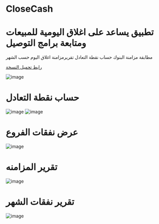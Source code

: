 # CloseCash
# تطبيق يساعد على اغلاق اليومية للمبيعات ومتابعة برامج التوصيل

مطابقة مزامنة البنوك
حساب نقطة التعادل
تقريرمزامنة
اغلاق اليوم حسب الشهر

[رابط تحميل النسخة
](https://github.com/BasheirHassan/CloseCash/releases)



![image](https://github.com/BasheirHassan/CloseCash/assets/6355712/c6569c14-2f59-4e1c-8234-0b4cf1d5fb69)

# حساب نقطة التعادل

![image](https://github.com/BasheirHassan/CloseCash/assets/6355712/6d4a4acc-e8b4-48b1-8a80-80ae71e9fcb3)
![image](https://github.com/BasheirHassan/CloseCash/assets/6355712/f1660018-e795-44f5-bbfe-52b411e74865)


# عرض نفقات الفروع
![image](https://github.com/BasheirHassan/CloseCash/assets/6355712/88dc10a5-7f88-4b2c-88d4-640349b436c5)


# تقرير المزامنه
![image](https://github.com/BasheirHassan/CloseCash/assets/6355712/4c5adbd7-0ac1-4a32-b36d-a9b849bff776)

# تقرير نفقات الشهر
![image](https://github.com/BasheirHassan/CloseCash/assets/6355712/cae5ff3e-f520-4936-9908-396333377abc)
